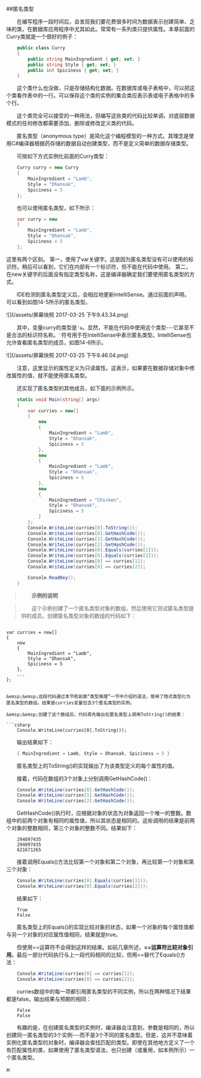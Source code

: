 ##匿名类型

&emsp;&emsp;在编写程序一段时间后，会发现我们要花费很多时间为数据表示创建简单、乏味的类，在数据库应用程序中尤其如此。常常有一系列类只提供属性。本章前面的Curry类就是一个很好的例子：

```csharp
    public class Curry
    {
        public string MainIngredient { get; set; }
        public string Style { get; set; }
        public int Spiciness { get; set; }
    }
```

&emsp;&emsp;这个类什么也没做，只是存储结构化数据。在数据库或电子表格中，可以把这个类看作表中的一行。可以保存这个类的实例的集合类应表示表或电子表格中的多个行。

&emsp;&emsp;这个类完全可以接受的一种用法，但编写这些类的代码比较单调，对底层数据模式的任何修改都需要添加、删除或修改定义类的代码。

&emsp;&emsp;匿名类型（anonymous type）是简化这个编程模型的一种方式。其理念是使用C#编译器根据药存储的数据自动创建类型，而不是定义简单的数据存储类型。

&emsp;&emsp;可按如下方式实例化前面的Curry类型：

```csharp
    Curry curry = new Curry
    {
        MainIngredient = "Lamb",
        Style = "Dhansak",
        Spiciness = 5
    };
```

&emsp;&emsp;也可以使用匿名类型，如下所示：

```csharp
    var curry = new
    {
        MainIngredient = "Lamb",
        Style = "Dhansak",
        Spiciness = 5
    };
```
这里有两个区别。
第一，使用了var关键字。这是因为匿名类型没有可以使用的标识符。稍后可以看到，它们在内部有一个标识符，但不能在代码中使用。
第二，在new关键字的后面没有指定类型名称，这是编译器确定我们要使用匿名类型的方式。

&emsp;&emsp;IDE检测到匿名类型定义后，会相应地更新IntelliSense。通过前面的声明，可以看到如图14-5所示的匿名类型。

![](/assets/屏幕快照 2017-03-25 下午9.43.34.png)

&emsp;&emsp;其中，变量curry的类型是`'a`。显然，不能在代码中使用这个类型---它甚至不是合法的标识符名称。`'`符号用于在IntelliSense中表示匿名类型。IntelliSense也允许查看匿名类型的成员，如图14-6所示。

![](/assets/屏幕快照 2017-03-25 下午9.46.04.png)

&emsp;&emsp;注意，这里显示的属性定义为只读属性。这表示，如果要在数据存储对象中修改属性的值，就不能使用匿名类型。

&emsp;&emsp;还实现了匿名类型的其他成员，如下面的示例所示。

```csharp
    static void Main(string[] args)
    {
        var curries = new[]
        {
            new
            {
                MainIngredient = "Lamb",
                Style = "Dhansak",
                Spiciness = 5
            },
            new
            {
                MainIngredient = "Lamb",
                Style = "Dhansak",
                Spiciness = 5
            },
            new
            {
                MainIngredient = "Chicken",
                Style = "Dhansak",
                Spiciness = 5
            }
        };
        Console.WriteLine(curries[0].ToString());
        Console.WriteLine(curries[0].GetHashCode());
        Console.WriteLine(curries[1].GetHashCode());
        Console.WriteLine(curries[2].GetHashCode());
        Console.WriteLine(curries[0].Equals(curries[1]));
        Console.WriteLine(curries[0].Equals(curries[2]));
        Console.WriteLine(curries[0] == curries[1]);
        Console.WriteLine(curries[0] == curries[2]);

        Console.ReadKey();
    }
```

>&emsp;&emsp;**示例的说明**

>&emsp;&emsp;这个示例创建了一个匿名类型对象的数组，然后使用它测试匿名类型提供的成员。创建匿名类型对象的数组的代码如下：

>```csharp
    var curries = new[]
    {
        new
        {
            MainIngredient = "Lamb",
            Style = "Dhansak",
            Spiciness = 5
        },
        ...
    };
```

&emsp;&emsp;这段代码通过本节和前面“类型推理”一节中介绍的语法，使用了隐式类型化为匿名类型的数组。结果是curries变量包含3个匿名类型的实例。

&emsp;&emsp;创建了这个数组后，代码首先输出在匿名类型上调用ToString()的结果：

```csharp
    Console.WriteLine(curries[0].ToString());
```

&emsp;&emsp;输出结果如下：

```csharp
    { MainIngredient = Lamb, Style = Dhansak, Spiciness = 5 }
```

&emsp;&emsp;匿名类型上的ToString()的实现输出了为该类型定义的每个属性的值。

&emsp;&emsp;接着，代码在数组的3个对象上分别调用GetHashCode()：

```csharp
    Console.WriteLine(curries[0].GetHashCode());
    Console.WriteLine(curries[1].GetHashCode());
    Console.WriteLine(curries[2].GetHashCode());
```
&emsp;&emsp;GetHashCode()执行时，应根据对象的状态为对象返回一个唯一的整数。数组中的前两个对象有相同的属性值，所以其状态是相同的。这些调用的结果是前两个对象的整数相同，第三个对象的整数不同。结果如下：

```
    294897435
    294897435
    621671265
```

&emsp;&emsp;接着调用Equals()方法比较第一个对象和第二个对象，再比较第一个对象和第三个对象：

```csharp
    Console.WriteLine(curries[0].Equals(curries[1]));
    Console.WriteLine(curries[0].Equals(curries[2]));
```

&emsp;&emsp;结果如下：

```
    True
    False
```
&emsp;&emsp;匿名类型上的Equals()的实现比较对象的状态，如果一个对象的每个属性值都与另一个对象的对应属性值相同，结果就是true。

&emsp;&emsp;但使用==运算符不会得到这样的结果。如前几章所述，**==运算符比较对象引用**。最后一部分代码执行与上一段代码相同的比较，但用==替代了Equals()方法：

```csharp
    Console.WriteLine(curries[0] == curries[1]);
    Console.WriteLine(curries[0] == curries[2]);
```

&emsp;&emsp;curries数组中的每一项都引用匿名类型的不同实例，所以在两种情况下结果都是false。输出结果与预期的相同：

```
    False
    False
```

&emsp;&emsp;有趣的是，在创建匿名类型的实例时，编译器会注意到，参数是相同的，所以创建同一匿名类型的3个实例---而不是3个不同的匿名类型。但是，这并不意味着实例化匿名类型的对象时，编译器会查找匹配的类型。即使在其他地方定义了一个有匹配属性的类，如果使用了匿名类型语法，也只创建（或重用，如本例所示）一个匿名类型。

🔚
